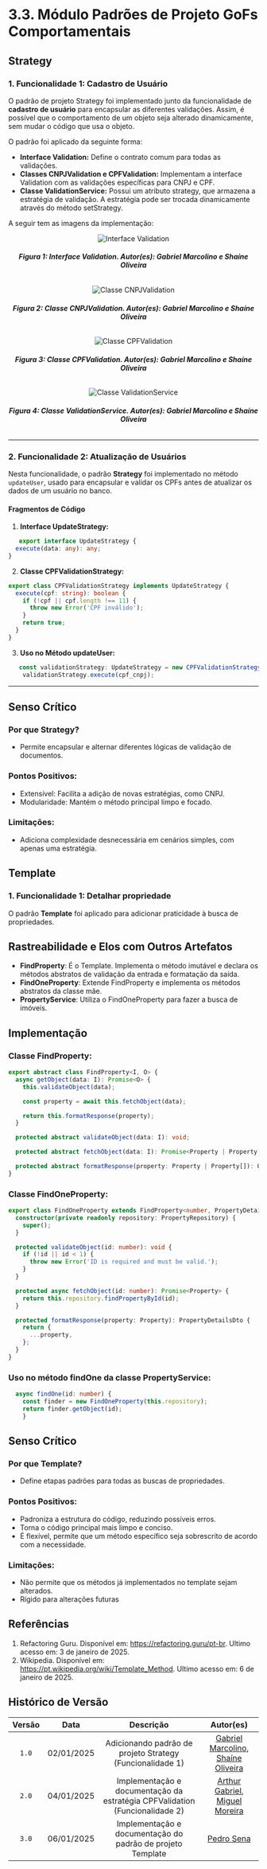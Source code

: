 # 3.3. Módulo Padrões de Projeto GoFs Comportamentais

<!-- Foco_3: Padrões de Projeto GoFs Comportamentais.

Entrega Mínima: 1 Padrão GoF Comportamental, com nível de modelagem e nível de implementação evidenciados (ou seja, código rodando e hospedado no repositório do projeto).

Apresentação (em sala) explicando o GoF Comportamental, com: (i) rastro claro aos membros participantes (MOSTRAR QUADRO DE PARTICIPAÇÕES & COMMITS); (ii) justificativas & senso crítico sobre o padrão GOF comportamental; e (iii) comentários gerais sobre o trabalho em equipe. Tempo da Apresentação: +/- 5min. Recomendação: Apresentar diretamente via Wiki ou GitPages do Projeto. Baixar os conteúdos com antecedência, evitando problemas de internet no momento de exposição nas Dinâmicas de Avaliação.

A Wiki ou GitPages do Projeto deve conter um tópico dedicado ao Módulo Padrões de Projeto GoFs Comportamentais, com 1 padrão GoF Comportamental (modelagem & implementação), histórico de versões, referências, e demais detalhamentos gerados pela equipe nesse escopo.

Demais orientações disponíveis nas Diretrizes (vide Moodle). -->

## Strategy

### 1. Funcionalidade 1: Cadastro de Usuário

O padrão de projeto Strategy foi implementado junto da funcionalidade de **cadastro de usuário** para encapsular as diferentes validações. Assim, é possível que o comportamento de um objeto seja alterado dinamicamente, sem mudar o código que usa o objeto.

O padrão foi aplicado da seguinte forma:

* **Interface Validation:** Define o contrato comum para todas as validações.
* **Classes CNPJValidation e CPFValidation:** Implementam a interface Validation com as validações específicas para CNPJ e CPF.
* **Classe ValidationService:** Possui um atributo strategy, que armazena a estratégia de validação. A estratégia pode ser trocada dinamicamente através do método setStrategy.

A seguir tem as imagens da implementação:

<div style="text-align: center;">
    <img src="./image/interface-validation.png" alt="Interface Validation">
</div>
<figcaption align='center'>
    <h6><b>Figura 1: Interface Validation. Autor(es): Gabriel Marcolino e Shaíne Oliveira</h6></b>
</figcaption>

<div style="text-align: center;">
    <img src="./image/classe-cnpj-validation.png" alt="Classe CNPJValidation">
</div>
<figcaption align='center'>
    <h6><b>Figura 2: Classe CNPJValidation. Autor(es): Gabriel Marcolino e Shaíne Oliveira</h6></b>
</figcaption>

<div style="text-align: center;">
    <img src="./image/classe-cpf-validation.png" alt="Classe CPFValidation">
</div>
<figcaption align='center'>
    <h6><b>Figura 3: Classe CPFValidation. Autor(es): Gabriel Marcolino e Shaíne Oliveira</h6></b>
</figcaption>

<div style="text-align: center;">
    <img src="./image/classe-validation-service.png" alt="Classe ValidationService">
</div>
<figcaption align='center'>
    <h6><b>Figura 4: Classe ValidationService. Autor(es): Gabriel Marcolino e Shaíne Oliveira</h6></b>
</figcaption>

---

### 2. Funcionalidade 2: Atualização de Usuários

Nesta funcionalidade, o padrão **Strategy** foi implementado no método `updateUser`, usado para encapsular e validar os CPFs antes de atualizar os dados de um usuário no banco.

#### Fragmentos de Código

1. **Interface UpdateStrategy:**
```typescript
   export interface UpdateStrategy {
  execute(data: any): any;
}
```


2. **Classe CPFValidationStrategy:**
```typescript
export class CPFValidationStrategy implements UpdateStrategy {
  execute(cpf: string): boolean {
    if (!cpf || cpf.length !== 11) {
      throw new Error('CPF inválido');
    }
    return true;
  }
}
```


3. **Uso no Método updateUser:**
```typescript
   const validationStrategy: UpdateStrategy = new CPFValidationStrategy();
    validationStrategy.execute(cpf_cnpj);
```


---

## Senso Crítico
### Por que Strategy?
- Permite encapsular e alternar diferentes lógicas de validação de documentos.

### Pontos Positivos:
- Extensível: Facilita a adição de novas estratégias, como CNPJ.
- Modularidade: Mantém o método principal limpo e focado.

### Limitações:
- Adiciona complexidade desnecessária em cenários simples, com apenas uma estratégia.



## Template

### 1. Funcionalidade 1: Detalhar propriedade

O padrão **Template** foi aplicado para adicionar praticidade à busca de propriedades.

## Rastreabilidade e Elos com Outros Artefatos

- **FindProperty**: É o Template. Implementa o método imutável e declara os métodos abstratos de validação da entrada e formatação da saída.
- **FindOneProperty**: Extende FindProperty e implementa os métodos abstratos da classe mãe. 
- **PropertyService**: Utiliza o FindOneProperty para fazer a busca de imóveis.

## Implementação
### Classe FindProperty:

```typescript
export abstract class FindProperty<I, O> {
  async getObject(data: I): Promise<O> {
    this.validateObject(data);

    const property = await this.fetchObject(data);

    return this.formatResponse(property);
  }

  protected abstract validateObject(data: I): void;

  protected abstract fetchObject(data: I): Promise<Property | Property[]>;

  protected abstract formatResponse(property: Property | Property[]): O;
}

```


### Classe FindOneProperty:

```typescript
export class FindOneProperty extends FindProperty<number, PropertyDetailsDto> {
  constructor(private readonly repository: PropertyRepository) {
    super();
  }

  protected validateObject(id: number): void {
    if (!id || id < 1) {
      throw new Error('ID is required and must be valid.');
    }
  }

  protected async fetchObject(id: number): Promise<Property> {
    return this.repository.findPropertyById(id);
  }

  protected formatResponse(property: Property): PropertyDetailsDto {
    return {
      ...property,
    };
  }
}
```

### Uso no método findOne da classe PropertyService:

```typescript
  async findOne(id: number) {
    const finder = new FindOneProperty(this.repository);
    return finder.getObject(id);
    }
```

## Senso Crítico
### Por que Template?

- Define etapas padrões para todas as buscas de propriedades. 

### Pontos Positivos:

- Padroniza a estrutura do código, reduzindo possíveis erros.
- Torna o código principal mais limpo e conciso.
- É flexível, permite que um método específico seja sobrescrito de acordo com a necessidade.

### Limitações:

- Não permite que os métodos já implementados no template sejam alterados.
- Rígido para alterações futuras


## Referências

1. Refactoring Guru. Disponível em: <https://refactoring.guru/pt-br>. Ultimo acesso em: 3 de janeiro de 2025.
2. Wikipedia. Disponível em: <https://pt.wikipedia.org/wiki/Template_Method>. Ultimo acesso em: 6 de janeiro de 2025.

## Histórico de Versão

| Versão |    Data    |           Descrição           |                                                 Autor(es)                                                  |
| :----: | :--------: | :---------------------------: | :--------------------------------------------------------------------------------------------------------: |
| `1.0`  | 02/01/2025 | Adicionando padrão de projeto Strategy (Funcionalidade 1) | [Gabriel Marcolino](https://github.com/GabrielMR360), [Shaíne Oliveira](https://github.com/ShaineOliveira) |
| `2.0`  | 04/01/2025 | Implementação e documentação da estratégia CPFValidation (Funcionalidade 2) | [Arthur Gabriel](https://github.com/ArthurGabrieel), [Miguel Moreira](https://github.com/EhOMiguel) |
| `3.0`  | 06/01/2025 | Implementação e documentação do padrão de projeto Template | [Pedro Sena](https://github.com/pedroyen21) |